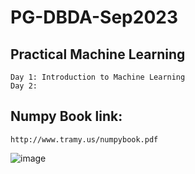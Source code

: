 # PG-DBDA-Sep2023
## Practical Machine Learning
    Day 1: Introduction to Machine Learning
    Day 2:

## Numpy Book link:
    http://www.tramy.us/numpybook.pdf
![image](https://github.com/Kiranwaghmare123/PG-DBDA-Sep2023/assets/72081819/9a875e6a-541f-4db5-86f7-18a973f18b9f)
